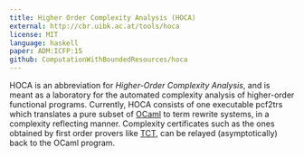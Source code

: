 ```yaml
---
title: Higher Order Complexity Analysis (HOCA)
external: http://cbr.uibk.ac.at/tools/hoca
license: MIT
language: haskell
paper: ADM:ICFP:15
github: ComputationWithBoundedResources/hoca
---
```


HOCA is an abbreviation for *Higher-Order Complexity Analysis*,
and is meant as a laboratory for the automated complexity analysis
of higher-order functional programs.
Currently, HOCA consists of one executable pcf2trs which
translates a pure subset of [OCaml](http://caml.inria.fr) to term rewrite systems,
in a complexity reflecting manner. Complexity certificates such as
the ones obtained by first order provers like [TCT](http://cl-informatik.uibk.ac.at/software/tct),
can be relayed (asymptotically) back to the OCaml program.
